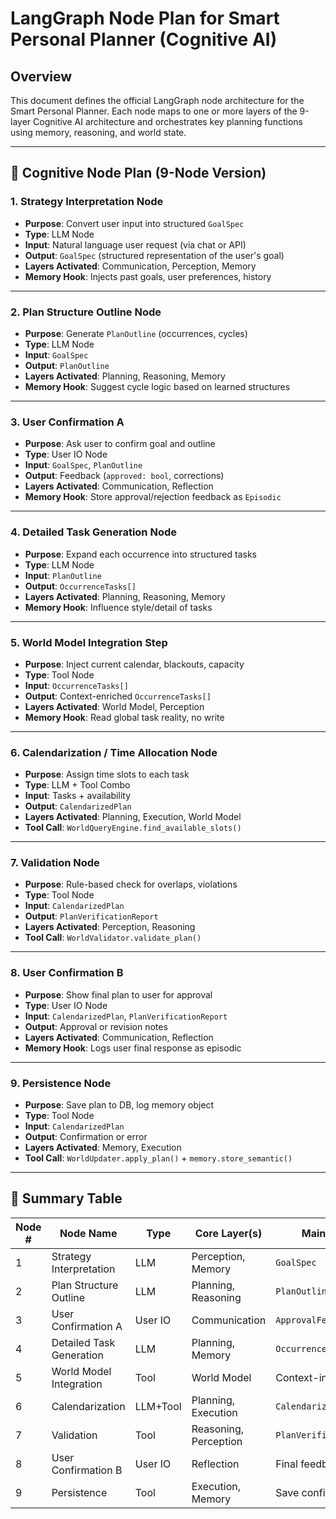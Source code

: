 # LangGraph Node Plan for Smart Personal Planner (Cognitive AI)

## Overview

This document defines the official LangGraph node architecture for the Smart Personal Planner. Each node maps to one or more layers of the 9-layer Cognitive AI architecture and orchestrates key planning functions using memory, reasoning, and world state.

---

## 🧠 Cognitive Node Plan (9-Node Version)

### 1. Strategy Interpretation Node

* **Purpose**: Convert user input into structured `GoalSpec`
* **Type**: LLM Node
* **Input**: Natural language user request (via chat or API)
* **Output**: `GoalSpec` (structured representation of the user's goal)
* **Layers Activated**: Communication, Perception, Memory
* **Memory Hook**: Injects past goals, user preferences, history

---

### 2. Plan Structure Outline Node

* **Purpose**: Generate `PlanOutline` (occurrences, cycles)
* **Type**: LLM Node
* **Input**: `GoalSpec`
* **Output**: `PlanOutline`
* **Layers Activated**: Planning, Reasoning, Memory
* **Memory Hook**: Suggest cycle logic based on learned structures

---

### 3. User Confirmation A

* **Purpose**: Ask user to confirm goal and outline
* **Type**: User IO Node
* **Input**: `GoalSpec`, `PlanOutline`
* **Output**: Feedback (`approved: bool`, corrections)
* **Layers Activated**: Communication, Reflection
* **Memory Hook**: Store approval/rejection feedback as `Episodic`

---

### 4. Detailed Task Generation Node

* **Purpose**: Expand each occurrence into structured tasks
* **Type**: LLM Node
* **Input**: `PlanOutline`
* **Output**: `OccurrenceTasks[]`
* **Layers Activated**: Planning, Reasoning, Memory
* **Memory Hook**: Influence style/detail of tasks

---

### 5. World Model Integration Step

* **Purpose**: Inject current calendar, blackouts, capacity
* **Type**: Tool Node
* **Input**: `OccurrenceTasks[]`
* **Output**: Context-enriched `OccurrenceTasks[]`
* **Layers Activated**: World Model, Perception
* **Memory Hook**: Read global task reality, no write

---

### 6. Calendarization / Time Allocation Node

* **Purpose**: Assign time slots to each task
* **Type**: LLM + Tool Combo
* **Input**: Tasks + availability
* **Output**: `CalendarizedPlan`
* **Layers Activated**: Planning, Execution, World Model
* **Tool Call**: `WorldQueryEngine.find_available_slots()`

---

### 7. Validation Node

* **Purpose**: Rule-based check for overlaps, violations
* **Type**: Tool Node
* **Input**: `CalendarizedPlan`
* **Output**: `PlanVerificationReport`
* **Layers Activated**: Perception, Reasoning
* **Tool Call**: `WorldValidator.validate_plan()`

---

### 8. User Confirmation B

* **Purpose**: Show final plan to user for approval
* **Type**: User IO Node
* **Input**: `CalendarizedPlan`, `PlanVerificationReport`
* **Output**: Approval or revision notes
* **Layers Activated**: Communication, Reflection
* **Memory Hook**: Logs user final response as episodic

---

### 9. Persistence Node

* **Purpose**: Save plan to DB, log memory object
* **Type**: Tool Node
* **Input**: `CalendarizedPlan`
* **Output**: Confirmation or error
* **Layers Activated**: Memory, Execution
* **Tool Call**: `WorldUpdater.apply_plan()` + `memory.store_semantic()`

---

## 🧠 Summary Table

| Node # | Node Name                | Type     | Core Layer(s)         | Main Output              |
| ------ | ------------------------ | -------- | --------------------- | ------------------------ |
| 1      | Strategy Interpretation  | LLM      | Perception, Memory    | `GoalSpec`               |
| 2      | Plan Structure Outline   | LLM      | Planning, Reasoning   | `PlanOutline`            |
| 3      | User Confirmation A      | User IO  | Communication         | `ApprovalFeedback`       |
| 4      | Detailed Task Generation | LLM      | Planning, Memory      | `OccurrenceTasks[]`      |
| 5      | World Model Integration  | Tool     | World Model           | Context-injected tasks   |
| 6      | Calendarization          | LLM+Tool | Planning, Execution   | `CalendarizedPlan`       |
| 7      | Validation               | Tool     | Reasoning, Perception | `PlanVerificationReport` |
| 8      | User Confirmation B      | User IO  | Reflection            | Final feedback           |
| 9      | Persistence              | Tool     | Execution, Memory     | Save confirmation        |
